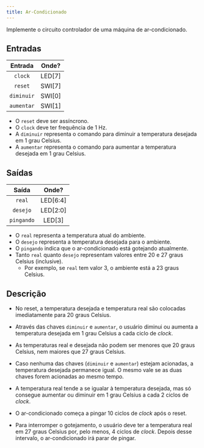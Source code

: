 ```yaml
---
title: Ar-Condicionado
---
```


Implemente o circuito controlador de uma máquina de ar-condicionado.

##  Entradas

| Entrada | Onde? |
| :--: | :--: |
| `clock` | LED[7] |
| `reset` | SWI[7] |
| `diminuir` | SWI[0] |
| `aumentar` | SWI[1] |

- O `reset` deve ser assíncrono.
- O `clock` deve ter frequência de 1 Hz.
- A `diminuir` representa o comando para diminuir a temperatura desejada em 1 grau Celsius.
- A `aumentar` representa o comando para aumentar a temperatura desejada em 1 grau Celsius.

## Saídas

| Saída | Onde? |
| :--: | :--: |
| `real` | LED[6:4] |
| `desejo` | LED[2:0] |
| `pingando` | LED[3] |

- O `real` representa a temperatura atual do ambiente.
- O `desejo` representa a temperatura desejada para o ambiente.
- O `pingando` indica que o ar-condicionado está gotejando atualmente.
- Tanto `real` quanto `desejo` representam valores entre 20 e 27 graus Celsius (inclusive).
   - Por exemplo, se `real` tem valor 3, o ambiente está a 23 graus Celsius.

## Descrição

- No reset, a temperatura desejada e temperatura real são colocadas imediatamente para 20 graus Celsius.

- Através das chaves `diminuir` e `aumentar`, o usuário diminui ou aumenta a temperatura desejada em 1 grau Celsius a cada ciclo de *clock*.

- As temperaturas real e desejada não podem ser menores que 20 graus Celsius, nem maiores que 27 graus Celsius.

- Caso nenhuma das chaves (`diminuir` e `aumentar`) estejam acionadas, a temperatura desejada permanece igual. O mesmo vale se as duas chaves forem acionadas ao mesmo tempo.

- A temperatura real tende a se igualar à temperatura desejada, mas só consegue aumentar ou diminuir em 1 grau Celsius a cada 2 ciclos de *clock*.

- O ar-condicionado começa a pingar 10 ciclos de *clock* após o reset.

- Para interromper o gotejamento, o usuário deve ter a temperatura real em 27 graus Celsius por, pelo menos, 4 ciclos de *clock*. Depois desse intervalo, o ar-condicionado irá parar de pingar.
